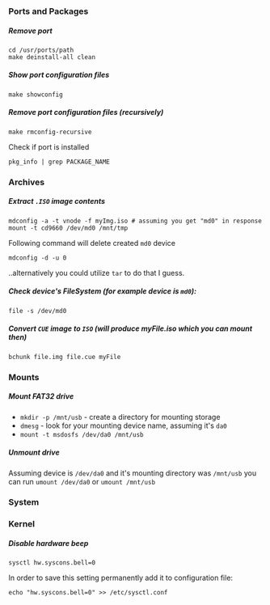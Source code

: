 ### Ports and Packages

##### Remove port

```
cd /usr/ports/path
make deinstall-all clean
```

##### Show port configuration files

```
make showconfig
```

##### Remove port configuration files (recursively)

```
make rmconfig-recursive
```

Check if port is installed

```
pkg_info | grep PACKAGE_NAME
```

### Archives

##### Extract `.ISO` image contents

```
mdconfig -a -t vnode -f myImg.iso # assuming you get "md0" in response
mount -t cd9660 /dev/md0 /mnt/tmp
```

Following command will delete created `md0` device

```
mdconfig -d -u 0
```

..alternatively you could utilize `tar` to do that I guess.

##### Check device's FileSystem (for example device is `md0`):

```
file -s /dev/md0
```

##### Convert `CUE` image to `ISO` (will produce myFile.iso which you can mount then)

```
bchunk file.img file.cue myFile
```

### Mounts

##### Mount FAT32 drive

- `mkdir -p /mnt/usb` - create a directory for mounting storage
- `dmesg` - look for your mounting device name, assuming it's `da0`
- `mount -t msdosfs /dev/da0 /mnt/usb`

##### Unmount drive

Assuming device is `/dev/da0` and it's mounting directory was `/mnt/usb` you can run `umount /dev/da0` or `umount /mnt/usb`


### System

### Kernel

##### Disable hardware beep

```
sysctl hw.syscons.bell=0
```

In order to save this setting permanently add it to configuration file:

```
echo "hw.syscons.bell=0" >> /etc/sysctl.conf
```